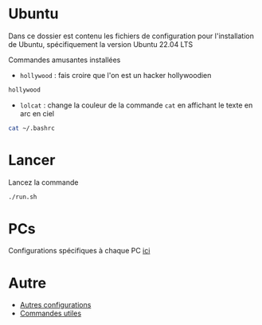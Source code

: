 # Ubuntu
Dans ce dossier est contenu les fichiers de configuration pour l'installation de Ubuntu, spécifiquement la version Ubuntu 22.04 LTS

Commandes amusantes installées
- `hollywood` : fais croire que l'on est un hacker hollywoodien
```sh
hollywood
```	
- `lolcat` : change la couleur de la commande `cat` en affichant le texte en arc en ciel
```sh
cat ~/.bashrc 
``` 

# Lancer  
Lancez la commande 
```sh 
./run.sh 
``` 

# PCs
Configurations spécifiques à chaque PC [ici](PCs/Readme.md)

# Autre
- [Autres configurations](autre/Readme.md)
- [Commandes utiles](CommandesUtiles.md)